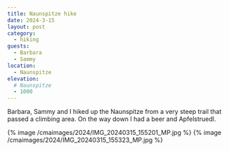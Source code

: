 ```yaml
---
title: Naunspitze hike
date: 2024-3-15
layout: post
category:
  - hiking
guests:
  - Barbara
  - Sammy
location:
  - Naunspitze
elevation:
  # Naunspitze
  - 1000
---
```


Barbara, Sammy and I hiked up the Naunspitze from a very steep trail
that passed a climbing area. On the way down I had a beer and Apfelstruedl.

{% image /cmaimages/2024/IMG_20240315_155201_MP.jpg %}
{% image /cmaimages/2024/IMG_20240315_155323_MP.jpg %}
